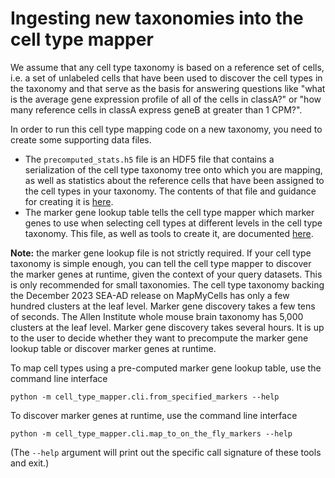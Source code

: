 # Ingesting new taxonomies into the cell type mapper

We assume that any cell type taxonomy is based on a reference set of cells,
i.e. a set of unlabeled cells that have been used to discover the cell
types in the taxonomy and that serve as the basis for answering questions like
"what is the average gene expression profile of all of the cells in classA?" or
"how many reference cells in classA express geneB at greater than 1 CPM?".

In order to run this cell type mapping code on a new taxonomy, you need
to create some supporting data files.

- The `precomputed_stats.h5` file is an HDF5 file that contains a serialization
of the cell type taxonomy tree onto which you are mapping, as well as statistics
about the reference cells that have been assigned to the cell types in your
taxonomy. The contents of that file and guidance for creating it is
[here](input_data_files/precomputed_stats_file.md).
- The marker gene lookup table tells the cell type mapper which marker genes to
use when selecting cell types at different levels in the cell type taxonomy.
This file, as well as tools to create it, are documented
[here](input_data_files/marker_gene_lookup.md).

**Note:** the marker gene lookup file is not
strictly required. If your cell type taxonomy is simple enough, you can
tell the cell type mapper to discover the marker genes at runtime, given the
context of your query datasets. This is only recommended for small taxonomies.
The cell type taxonomy backing the December 2023 SEA-AD release on MapMyCells
has only a few hundred clusters at the leaf level. Marker gene discovery takes
a few tens of seconds. The Allen Institute whole mouse brain taxonomy has 5,000
clusters at the leaf level. Marker gene discovery takes several hours. It
is up to the user to decide whether they want to precompute the marker gene
lookup table or discover marker genes at runtime.

To map cell types using a pre-computed marker gene lookup table, use the
command line interface
```
python -m cell_type_mapper.cli.from_specified_markers --help
```

To discover marker genes at runtime, use the command line interface
```
python -m cell_type_mapper.cli.map_to_on_the_fly_markers --help
```

(The `--help` argument will print out the specific call signature of these
tools and exit.)
